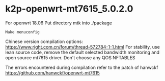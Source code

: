# k2p-openwrt-mt7615_5.0.2.0
For openwrt 18.06
Put directory mtk into ./package

```Make menuconfig```

Chinese version compilation options: https://www.right.com.cn/forum/thread-572784-1-1.html For stability, use lean source code, remove the default selected bandwidth monitoring and open source mt7615 driver. Don't choose any QOS NFTABLES

The errors encountered during compilation refer to the patch of hanwckf https://github.com/hanwckf/openwrt-mt7615
